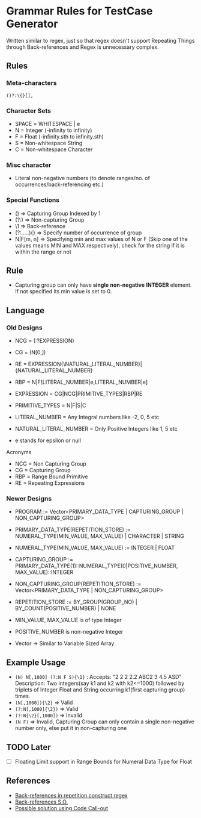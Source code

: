 # Grammar Rules for TestCase Generator

Written similar to regex, just so that regex doesn't support Repeating Things through Back-references and Regex is unnecessary complex.

## Rules

### Meta-characters
`()?:\{}[],`

### Character Sets

- SPACE = WHITESPACE | e
- N = Integer (-infinity to infinity)
- F = Float (-infinity.sth to infinity.sth)
- S = Non-whitespace String
- C = Non-whitespace Character

### Misc character
- Literal non-negative numbers (to denote ranges/no. of occurrences/back-referencing etc.)

### Special Functions

- () => Capturing Group Indexed by 1
- (?:) => Non-capturing Group
- \1 => Back-reference
- (?:.....){} => Specify number of occurrence of group
- N|F[m, n] => Specifying min and max values of N or F (Skip one of the values means MIN and MAX respectively), check for the string if it is within the range or not

## Rule
- Capturing group can only have **single** **non-negative** **INTEGER** element. If not specified its min value is set to 0.

## Language

### Old Designs
- NCG = (:?EXPRESSION)
- CG = (N[0,])
- RE = EXPRESSION{\NATURAL_LITERAL_NUMBER}|{NATURAL_LITERAL_NUMBER}
- RBP = N|F[LITERAL_NUMBER|e,LITERAL_NUMBER|e]
- EXPRESSION = CG|NCG|PRIMITIVE_TYPES|RBP|RE
- PRIMITIVE_TYPES = N|F|S|C

- LITERAL_NUMBER = Any Integral numbers like -2, 0, 5 etc
- NATURAL_LITERAL_NUMBER = Only Positive Integers like 1, 5 etc
- e stands for epsilon or null

Acronyms
- NCG = Non Capturing Group
- CG = Capturing Group
- RBP = Range Bound Primitive
- RE = Repeating Expressions

### Newer Designs
- PROGRAM := Vector<PRIMARY_DATA_TYPE | CAPTURING_GROUP | NON_CAPTURING_GROUP>
- PRIMARY_DATA_TYPE(REPETITION_STORE) := NUMERAL_TYPE(MIN_VALUE, MAX_VALUE) | CHARACTER | STRING
- NUMERAL_TYPE(MIN_VALUE, MAX_VALUE) := INTEGER | FLOAT
- CAPTURING_GROUP := PRIMARY_DATA_TYPE(1)::NUMERAL_TYPE(0|POSITIVE_NUMBER, MAX_VALUE)::INTEGER
- NON_CAPTURING_GROUP(REPETITION_STORE) := Vector<PRIMARY_DATA_TYPE | NON_CAPTURING_GROUP>
- REPETITION_STORE := BY_GROUP(GROUP_NO) | BY_COUNT(POSITIVE_NUMBER) | NONE

- MIN_VALUE, MAX_VALUE is of type Integer 
- POSITIVE_NUMBER is non-negative Integer
- Vector -> Similar to Variable Sized Array

## Example Usage

- `(N) N[,1000] (?:N F S){\1}` : Accepts: "2 2 2 2.2 ABC2 3 4.5 ASD"
                          Description: Two integers(say k1 and k2 with k2<=1000) followed by triplets of Integer Float and String occurring k1(first capturing group) times.
- `(N[,1000]){\2}` => Valid
- `(?:N[,1000]{\2})` => Valid
- `(?:N{\2}[,1000])` => Invalid
- `(N F)` => Invalid, Capturing Group can only contain a single non-negative number only, else put it in non-capturing one

## TODO Later

- [ ] Floating Limit support in Range Bounds for Numeral Data Type for Float

## References
- [Back-references in repetition construct regex](https://stackoverflow.com/questions/3407696/using-a-regex-back-reference-in-a-repetition-construct-n)
- [Back-references S.O.](https://stackoverflow.com/questions/29728622/regex-with-backreference-as-repetition-count)
- [Possible solution using Code Call-out](https://stackoverflow.com/questions/29728622/regex-with-backreference-as-repetition-count/61898415#61898415)